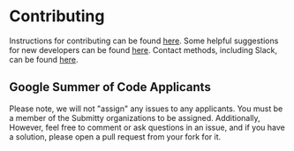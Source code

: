 # Contributing

Instructions for contributing can be found [here](http://submitty.org/developer/how_to_contribute).
Some helpful suggestions for new developers can be found [here](https://submitty.org/developer#suggestions-for-new-developers).
Contact methods, including Slack, can be found [here](https://submitty.org/contact).

## Google Summer of Code Applicants

Please note, we will not "assign" any issues to any applicants. You must be a member
of the Submitty organizations to be assigned. Additionally, However, feel free to comment or ask questions
in an issue, and if you have a solution, please open a pull request from your fork for it.
